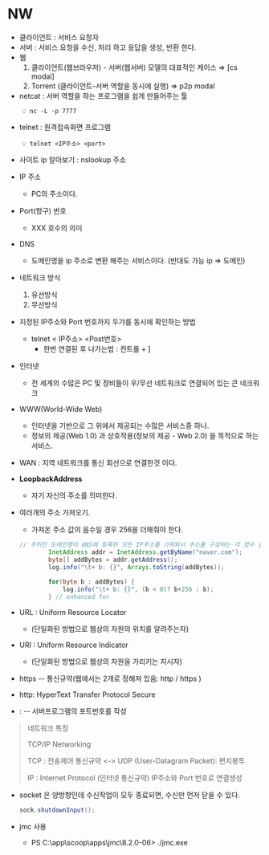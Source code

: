 
# NW

- 클라이언트 : 서비스 요청자
- 서버 : 서비스 요청을 수신,  처리 하고 응답을 생성, 반환 한다.
- 웹
    1. 클라이언트(웹브라우저) - 서버(웹서버) 모델의 대표적인 케이스 ⇒  [cs modal]
    2. Torrent (클라이언트-서버 역할을 동시에 실행) ⇒ p2p modal
- netcat : 서버 역할을 하는 프로그램을 쉽게 만들어주는 툴   
```
    💡 nc -L -p 7777 
```
- telnet : 원격접속화면 프로그램
```
    💡 telnet <IP주소> <port>
```
    
- 사이트 ip 알아보기 : nslookup 주소
- IP 주소
    - PC의 주소이다.
- Port(항구) 번호
    - XXX 호수의 의미
- DNS
    - 도메인명을 ip 주소로 변환 해주는 서비스이다. (반대도 가능 ip ⇒ 도메인)
- 네트워크 방식
    1. 유선방식
    2. 무선방식
- 지정된 IP주소와 Port 번호까지 두갸를 동시에 확인하는 방법
    - telnet < IP주소> <Post번호>
        - 한번 연결된 후 나가는법 : 컨트롤 + ]
- 인터넷
    - 전 세계의 수많은 PC 및 장비들이 우/무선 네트워크로 연결되어 있는 큰 네크워크
- WWW(World-Wide Web)
    - 인터넷을 기반으로 그 위에서 제공되는 수많은 서비스중 하나.
    - 정보의 제공(Web 1.0) 과 상호작용(정보의 제공 - Web 2.0) 을 목적으로 하는 서비스.
 
 - WAN : 지역 네트워크를 통신 회선으로 연결한것 이다.
- **LoopbackAddress**
    - 자기 자신의 주소를 의미한다.
- 여러개의 주소 가져오기.
    - 가져온 주소 값이 음수일 경우 256을 더해줘야 한다.
    
    ```java
    // 주어진 도메인명이 dNS에 등록된 모든 IP주소를 가져와서 주소를 구성하는 각 정수 출력하는 예제
    		InetAddress addr = InetAddress.getByName("naver.com");
    		byte[] addBytes = addr.getAddress();
    		log.info("\t+ b: {}", Arrays.toString(addBytes));
    		
    		for(byte b : addBytes) {
    			log.info("\t+ b: {}", (b < 0)? b+256 : b);
    		} // enhanced for
    ```
    
- URL : Uniform Resource Locator
    - (단일화된 방법으로 웹상의 자원의 위치를 알려주는자)
- URI : Uniform Resource Indicator
    - (단일화된 방법으로 웹상의 자원을 가리키는 지시자)

- https -- 통신규약(웹에서는 2개로 정해져 있음: http / https ) 
- http: HyperText Transfer Protocol Secure
 
- :<Port>  -- 서버프로그램의 포트번호를 작성
    
> 네트워크 특징
> 
> 
> TCP/IP Networking
> 
> TCP : 전송제어 통신규약 <-> UDP (User-Datagram Packet): 편지봉투
> 
> IP   : Internet Protocol (인터넷 통신규약)
> IP주소와 Port 번호로 연결생성
> 
- socket 은 양방향인데 수신작업이 모두 종료되면, 수신만 먼저 닫을 수 있다.
    
    ```java
    sock.shutdownInput();
    ```
    
- jmc 사용
    - PS C:\app\scoop\apps\jmc\8.2.0-06> ./jmc.exe
 
